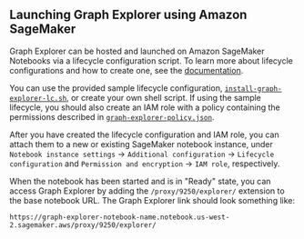 ## Launching Graph Explorer using Amazon SageMaker

Graph Explorer can be hosted and launched on Amazon SageMaker Notebooks via a lifecycle configuration script. To learn more about lifecycle configurations and how to create one, see the [documentation](https://docs.aws.amazon.com/sagemaker/latest/dg/notebook-lifecycle-config.html).

You can use the provided sample lifecycle configuration, [`install-graph-explorer-lc.sh`](install-graph-explorer-lc.sh), or create your own shell script. If using the sample lifecycle, you should also create an IAM role with a policy containing the permissions described in [`graph-explorer-policy.json`](graph-explorer-policy.json).

After you have created the lifecycle configuration and IAM role, you can attach them to a new or existing SageMaker notebook instance, under `Notebook instance settings` -> `Additional configuration` -> `Lifecycle configuration` and `Permission and encryption` -> `IAM role`, respectively.

When the notebook has been started and is in "Ready" state, you can access Graph Explorer by adding the `/proxy/9250/explorer/` extension to the base notebook URL. The Graph Explorer link should look something like:

```
https://graph-explorer-notebook-name.notebook.us-west-2.sagemaker.aws/proxy/9250/explorer/
```
